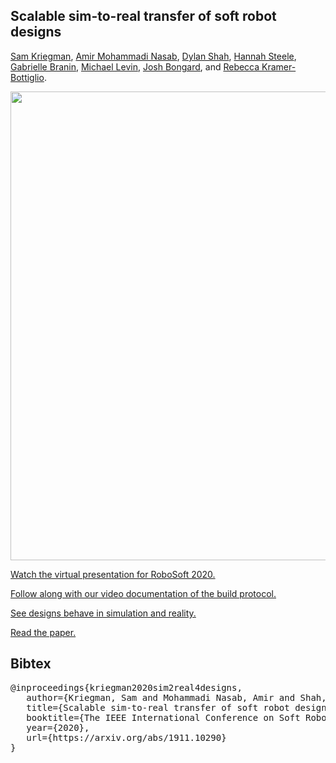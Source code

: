 Scalable sim-to-real transfer of soft robot designs
--------------------
[Sam Kriegman](https://scholar.google.com/citations?user=DCIwaLwAAAAJ), 
[Amir Mohammadi Nasab](https://scholar.google.com/citations?user=dgUQLJ0AAAAJ), 
[Dylan Shah](https://scholar.google.com/citations?user=bfxXEJkAAAAJ),
[Hannah Steele](https://www.linkedin.com/in/hannah-steele-2a7973172), 
[Gabrielle Branin](https://www.linkedin.com/in/gaby-branin),
[Michael Levin](https://scholar.google.com/citations?user=luouyakAAAAJ), 
[Josh Bongard](https://scholar.google.com/citations?user=Dj-kPasAAAAJ),
and
[Rebecca Kramer-Bottiglio](https://scholar.google.com/citations?user=2ARbFNoAAAAJ).<br>

<img src="https://github.com/skriegman/2020-RoboSoft/blob/master/misc/roboSoftTeaser.png" width="750">



<a href="https://youtu.be/jBW2HOIYRZI">Watch the virtual presentation for RoboSoft 2020.</a>


<a href="https://youtu.be/jbQ2T7jIYRU">Follow along with our video documentation of the build protocol.</a>


<a href="https://youtu.be/UqjvmkYa9u4">See designs behave in simulation and reality.</a>


<a href="https://arxiv.org/abs/1911.10290">Read the paper.</a>


Bibtex
------------
<pre>
@inproceedings{kriegman2020sim2real4designs,
&nbsp;&nbsp; author={Kriegman, Sam and Mohammadi Nasab, Amir and Shah, Dylan and Steele, Hannah and Branin, Gabrielle and Levin, Michael and Bongard, Josh and Kramer-Bottiglio, Rebecca},
&nbsp;&nbsp; title={Scalable sim-to-real transfer of soft robot designs},
&nbsp;&nbsp; booktitle={The IEEE International Conference on Soft Robotics (RoboSoft)},
&nbsp;&nbsp; year={2020},
&nbsp;&nbsp; url={https://arxiv.org/abs/1911.10290}
}
</pre>
